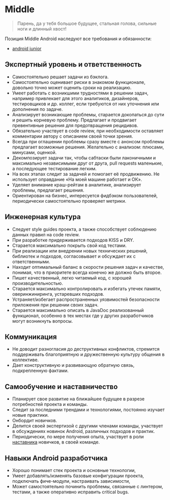 # Middle

> Парень, да у тебя большое будущее, стальная голова, сильные ноги и длинный хвост!

Позиция Middle Android наследуют все требования и обязанности:

* [android junior](junior.md)

## Экспертный уровень и ответственность
* Самостоятельно решает задачи из бэклога.
* Самостоятельно оценивает риски в знакомом функционале, довольно точно может оценить сроки на реализацию.
* Умеет работать с возникшими трудностями в решении задач, например привлекает для этого аналитиков, дизайнеров, тестировщиков и др. коллег, если требуются от них уточнения или дополнения по задаче.
* Анализирует возникающие проблемы, старается докопаться до сути и решить корневую проблему. Предлагает и продвигает превентивные решения для предотвращения рецидивов.
* Обязательно участвует в code review, при необходимости оставляет комментарии автору с описанием своей точки зрения.
* Всегда при оглашении проблемы сразу вместе с анонсом проблемы предлагает возможные решения. Желательно с анализом: плюсами, минусами, оценкой.
* Декомпозирует задачи так, чтобы сабтаски были лаконичными и максимально независимыми друг от друга, pull requests маленькие, а последующее тестирование легким.
* На всех этапах следит за задачей и помогает её продвижению. Не использует оправдание «На моей машине работает и ОК».
* Уделяет внимание краш-рейтам в аналитике, анализирует проблемы, предлагает решения.
* Ориентирован на бизнес, интересуется фидбэком пользователей, периодически самостоятельно проверяет метрики.

## Инженерная культура
* Следует style guides проекта, а также способствует соблюдению данных правил на code review.
* При разработке придерживается подходов KISS и DRY.
* Старается максимально покрыть свой код тестами.
* При реализации или внедрении новых технических решений, библиотек и подходов, согласовывает и обсуждает их с ответственными.
* Находит оптимальный баланс в скорости решения задач и качестве, понимая, что в приоритете всегда конечно же должно быть второе.
* Пишет качественный, легко читаемый код, с хорошей производительностью.
* Старается максимально контролировать и избегать утечек памяти, оверинжиниринга, устаревших подходов.
* Устраняет/избегает распространенных уязвимостей безопасности приложения при решении своих задач.
* Старается максимально описать в JavaDoc реализованный функционал, особенно в тех местах где у других разработчиков могут возникнуть вопросы.

## Коммуникация
* Не доводит разногласия до деструктивных конфликтов, стремится поддерживать благоприятную и дружественную культуру общения в коллективе.
* Дает конструктивную и развивающую обратную связь, подкрепленную фактами.

## Самообучение и наставничество
* Планирует свое развитие на ближайшее будущее в разрезе потребностей проекта и команды.
* Следит за последними трендами и технологиями, постоянно изучает новые практики.
* Онбордит новичков.
* Делится своей экспертизой с другими членами команды, участвует в обсуждениях новинок Android, различных подходов и практик.
* Периодически, по мере получения опыта, участвует в роли [наставника](mentor.md) новичков, в своей команде.

## Навыки Android разработчика
* Хорошо понимает стек проекта и основные технологии,
* Умеет добавлять/изменять базовые конфигурации проекта, подключать фиче-модули, настраивать зависимости,
* Может самостоятельно починить проблемы, связанные с линтером, тестами, а также оперативно исправить critical bugs.
